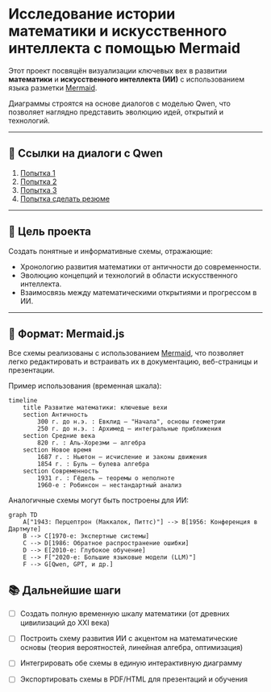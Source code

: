 
# Исследование истории математики и искусственного интеллекта с помощью Mermaid

Этот проект посвящён визуализации ключевых вех в развитии **математики** и **искусственного интеллекта (ИИ)** с использованием языка разметки [Mermaid](https://mermaid.js.org/). 

Диаграммы строятся на основе диалогов с моделью Qwen, что позволяет наглядно представить эволюцию идей, открытий и технологий.

---

## 🔗 Ссылки на диалоги с Qwen

1. [Попытка 1](https://chat.qwen.ai/s/b2941748-c972-45fd-8bef-80ef9fa6b864?fev=0.0.182)  
2. [Попытка 2](https://chat.qwen.ai/s/9c5ff687-b3bf-47fa-b83b-939bc2a6b363?fev=0.0.182)  
3. [Попытка 3](https://chat.qwen.ai/s/0642efd1-1293-4209-a3c8-4b1470428b4b?fev=0.0.182)
4. [Попытка сделать резюме](https://chat.qwen.ai/s/f99de649-6047-47b9-9d50-32359a679770?fev=0.0.182)

---

## 🎯 Цель проекта

Создать понятные и информативные схемы, отражающие:
- Хронологию развития математики от античности до современности.
- Эволюцию концепций и технологий в области искусственного интеллекта.
- Взаимосвязь между математическими открытиями и прогрессом в ИИ.

---

## 🧩 Формат: Mermaid.js

Все схемы реализованы с использованием [Mermaid](https://mermaid.js.org/), что позволяет легко редактировать и встраивать их в документацию, веб-страницы и презентации.

Пример использования (временная шкала):

```mermaid
timeline
    title Развитие математики: ключевые вехи
    section Античность
        300 г. до н.э. : Евклид — "Начала", основы геометрии
        250 г. до н.э. : Архимед — интегральные приближения
    section Средние века
        820 г. : Аль-Хорезми — алгебра
    section Новое время
        1687 г. : Ньютон — исчисление и законы движения
        1854 г. : Буль — булева алгебра
    section Современность
        1931 г. : Гёдель — теоремы о неполноте
        1960-е : Робинсон — нестандартный анализ
```

Аналогичные схемы могут быть построены для ИИ:

```mermaid
graph TD
    A["1943: Перцептрон (Маккалок, Питтс)"] --> B[1956: Конференция в Дартмуте]
    B --> C[1970-е: Экспертные системы]
    C --> D[1986: Обратное распространение ошибки]
    D --> E[2010-е: Глубокое обучение]
    E --> F["2020-е: Большие языковые модели (LLM)"]
    F --> G[Qwen, GPT, и др.]
```



## 📚 Дальнейшие шаги

- [ ] Создать полную временную шкалу математики (от древних цивилизаций до XXI века)
- [ ] Построить схему развития ИИ с акцентом на математические основы (теория вероятностей, линейная алгебра, оптимизация)
- [ ] Интегрировать обе схемы в единую интерактивную диаграмму
- [ ] Экспортировать схемы в PDF/HTML для презентаций и обучения

